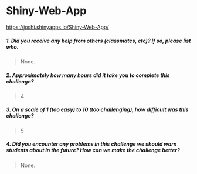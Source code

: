 # Shiny-Web-App

https://joshi.shinyapps.io/Shiny-Web-App/

##### 1. Did you receive any help from others (classmates, etc)? If so, please list who.

> None.

##### 2. Approximately how many hours did it take you to complete this challenge?

> 4

##### 3. On a scale of 1 (too easy) to 10 (too challenging), how difficult was this challenge?

> 5

##### 4. Did you encounter any problems in this challenge we should warn students about in the future? How can we make the challenge better?

> None.